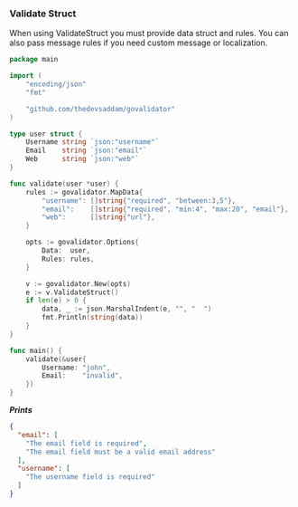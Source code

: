 

### Validate Struct

When using ValidateStruct you must provide data struct and rules. You can also pass message rules if you need custom message or localization.

```go
package main

import (
	"encoding/json"
	"fmt"

	"github.com/thedevsaddam/govalidator"
)

type user struct {
	Username string `json:"username"`
	Email    string `json:"email"`
	Web      string `json:"web"`
}

func validate(user *user) {
	rules := govalidator.MapData{
		"username": []string{"required", "between:3,5"},
		"email":    []string{"required", "min:4", "max:20", "email"},
		"web":      []string{"url"},
	}

	opts := govalidator.Options{
		Data:  user,
		Rules: rules,
	}

	v := govalidator.New(opts)
	e := v.ValidateStruct()
	if len(e) > 0 {
		data, _ := json.MarshalIndent(e, "", "  ")
		fmt.Println(string(data))
	}
}

func main() {
	validate(&user{
		Username: "john",
		Email:    "invalid",
	})
}
```
***Prints***
```json
{
  "email": [
    "The email field is required",
    "The email field must be a valid email address"
  ],
  "username": [
    "The username field is required"
  ]
}
```
